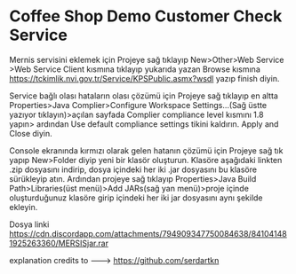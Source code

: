 # Coffee Shop Demo Customer Check Service

Mernis servisini eklemek için
Projeye sağ tıklayıp New>Other>Web Service >Web Service Client kısmına tıklayıp yukarıda yazan Browse kısmına https://tckimlik.nvi.gov.tr/Service/KPSPublic.asmx?wsdl yazıp finish diyin.

Service bağlı olası hataların olası çözümü için
Projeye sağ tıklayıp en altta Properties>Java Complier>Configure Workspace Settings...(Sağ üstte yazıyor tıklayın)>açılan sayfada Complier compliance level kısmını 1.8 yapın> ardından Use default compliance settings tikini kaldırın. Apply and Close diyin.

Console ekranında kırmızı olarak gelen hatanın çözümü için
Projeye sağ tık yapıp New>Folder diyip yeni bir klasör oluşturun.
Klasöre aşağıdaki linkten .zip dosyasını indirip, dosya içindeki her iki .jar dosyasını bu klasöre sürükleyip atın.
Ardından projeye sağ tıklayıp Properties>Java Build Path>Libraries(üst menü)>Add JARs(sağ yan menü)>proje içinde oluşturduğunuz klasöre girip içindeki her iki jar dosyasını aynı şekilde ekleyin.

Dosya linki
https://cdn.discordapp.com/attachments/794909347750084638/841041481925263360/MERSISjar.rar

explanation credits to ---> https://github.com/serdartkn

                                                                                            
